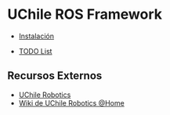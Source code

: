 # UChile ROS Framework

<!--- * [Descripción](https://github.com/uchile-robotics/uchile_system/blob/develop/doc/description.md) -->
* [Instalación](https://github.com/uchile-robotics/uchile_system/blob/develop/doc/installation.md)
<!--- * [Herramientas](https://github.com/uchile-robotics/uchile_system/blob/develop/doc/tools.md) -->
* [TODO List](https://github.com/uchile-robotics/uchile_system/blob/develop/doc/TODO.md)

## Recursos Externos

* [UChile Robotics](http://robotica-uchile.amtc.cl/)
* [Wiki de UChile Robotics @Home](https://github.com/uchile-robotics/uchile_system/wiki)

